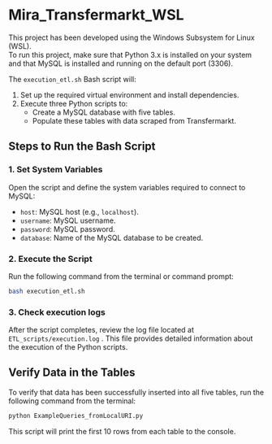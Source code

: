 # Mira_Transfermarkt_WSL

This project has been developed using the Windows Subsystem for Linux (WSL).  
To run this project, make sure that Python 3.x is installed on your system 
and that MySQL is installed and running on the default port (3306).

The `execution_etl.sh` Bash script will:  
1. Set up the required virtual environment and install dependencies.  
2. Execute three Python scripts to:
   - Create a MySQL database with five tables.
   - Populate these tables with data scraped from Transfermarkt.  

## Steps to Run the Bash Script

### 1. Set System Variables  
   Open the script and define the system variables required to connect to MySQL:  
   - `host`: MySQL host (e.g., `localhost`).  
   - `username`: MySQL username.  
   - `password`: MySQL password.  
   - `database`: Name of the MySQL database to be created.  

### 2. Execute the Script  
   Run the following command from the terminal or command prompt:  
   ```bash
   bash execution_etl.sh
   ```

### 3. Check execution logs 
After the script completes, review the log file located at `ETL_scripts/execution.log`
. This file provides detailed information about the execution of the Python scripts.

## Verify Data in the Tables
To verify that data has been successfully inserted into all five tables, 
run the following command from the terminal:   
   ```bash
   python ExampleQueries_fromLocalURI.py
   ``` 
This script will print the first 10 rows from each table to the console.